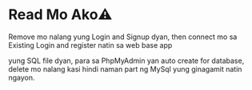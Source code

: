 # Read Mo Ako⚠️

Remove mo nalang yung Login and Signup dyan, then connect mo sa Existing Login and register natin sa web base app

yung SQL file dyan, para sa PhpMyAdmin yan auto create for database, delete mo nalang kasi hindi naman part ng MySql yung ginagamit natin ngayon.
